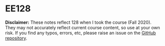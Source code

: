 # EE128

**Disclaimer:** These notes reflect 128 when I took the course \(Fall 2020\). They may not accurately reflect current course content, so use at your own risk. If you find any typos, errors, etc, please raise an issue on the [GitHub repository](https://github.com/parandea17/BerkeleyNotes).

